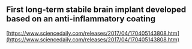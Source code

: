 ## First long-term stabile brain implant developed based on an anti-inflammatory coating
  
  [https://www.sciencedaily.com/releases/2017/04/170405143808.htm](https://www.sciencedaily.com/releases/2017/04/170405143808.htm)